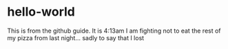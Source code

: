 # hello-world
This is from the github guide. It is 4:13am
I am fighting not to eat the rest of my pizza from last night... sadly to say that I lost
